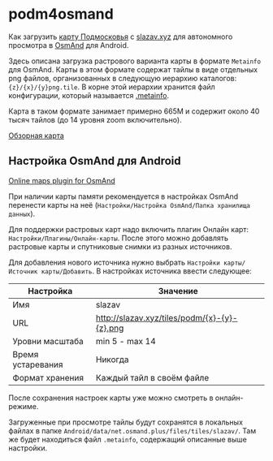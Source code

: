 # podm4osmand

Как загрузить [карту Подмосковья](http://slazav.xyz/maps/podm_txt.htm)
c [slazav.xyz](http://slazav.xyz/) для автономного просмотра
в [OsmAnd](https://osmand.net/) для Android.

Здесь описана загрузка растрового варианта карты в формате `Metainfo` для OsmAnd.
Карты в этом формате содержат тайлы в виде отдельных png файлов, организованных
в следующую иерархию каталогов: `{z}/{x}/{y}png.tile`. В корне этой иерархии
хранится файл конфигурации, который называется [.metainfo](tiles/.metainfo).

Карта в таком формате занимает примерно 665M
и содержит около 40 тысяч тайлов (до 14 уровня zoom включительно).

[Обзорная карта](http://slazav.xyz/maps/podm/all_podm.htm)

## Настройка OsmAnd для Android

[Online maps plugin for OsmAnd](https://osmand.net/features/online-maps-plugin)

При наличии карты памяти рекомендуется в настройках OsmAnd перенести
карты на неё (`Настройки/Настройка OsmAnd/Папка хранилища данных`).

Для поддержки растровых карт надо включить плагин Онлайн карт:
`Настройки/Плагины/Онлайн-карты`.
После этого можно добавлять растровые карты и спутниковые снимки из разных источников.

Для добавления нового источника нужно выбрать `Настройки карты/Источник карты/Добавить`.
В настройках источника ввести следующее:

Настройка | Значение
--- | ---
Имя | slazav
URL | http://slazav.xyz/tiles/podm/{x}-{y}-{z}.png
Уровни масштаба | min 5 - max 14
Время устаревания | Никогда
Формат хранения | Каждый тайл в своём файле

После сохранения настроек карты уже можно смотреть в онлайн-режиме.

Загруженные при просмотре тайлы будут сохранятся в локальных файлах
в папке `Android/data/net.osmand.plus/files/tiles/slazav/`.
Там же будет находиться файл `.metainfo`, содержащий описанные выше настройки.

